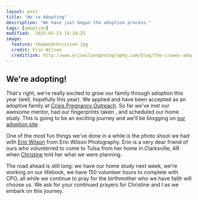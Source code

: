 ```yaml
---
layout: post
title: "We're Adopting"
description: "We have just begun the adoption process."
tags: [adoption]
modified:  2015-03-13 14:34:25
image:
  feature: thomandchristine.jpg
  credit: Erin Wilson
  creditlink: http://www.erinwilsonphotography.com/blog/the-crowes-adoption-life-book-session-river-valley-arkansas-photographer/?utm_source=thomcrowe.com&utm_medium=blog&utm_campaign=adoption%20announcment
---
```


## We're adopting!

That's right, we're really excited to grow our family through adoption this year (well, hopefully this year). We applied and have been accepted as an adoptive family at [Crisis Pregnancy Outreach](https://www.crisispregnancyoutreach.org). So far we've met our awesome mentor, had our fingerprints taken , and scheduled our home study. This is going to be an exciting journey and we'll be blogging on [our adoption site](http://www.thomandchristine.com).

One of the most fun things we've done in a while is the photo shoot we had with [Erin Wilson](http://www.erinwilsonphotography.com/blog/the-crowes-adoption-life-book-session-river-valley-arkansas-photographer/?utm_source=thomcrowe.com&utm_medium=blog&utm_campaign=adoption%20announcment) from Erin Wilson Photography. Erin is a very dear friend of ours who volunterred to come to Tulsa from her home in Clarksville, AR when [Christine](http://www.weatherandnoise.com) told her what we were planning. 

The road ahead is still long: we have our home study next week, we're working on our lifebook, we have 150 volunteer hours to complete with CPO, all while we continue to pray for the birthmother who we have faith will choose us. We ask for your continued prayers for Christine and I as we embark on this journey.  

